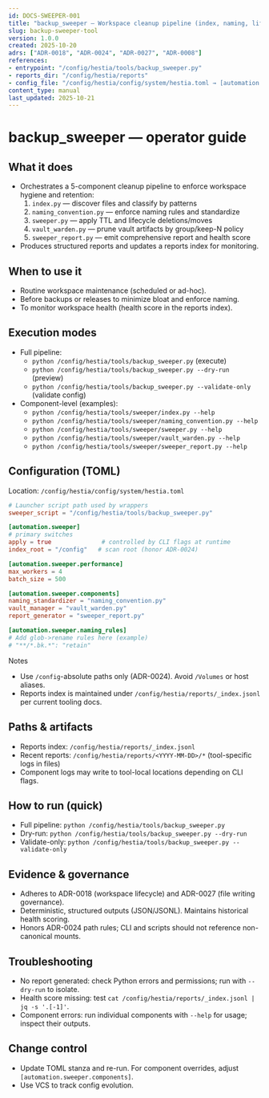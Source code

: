 ```yaml
---
id: DOCS-SWEEPER-001
title: "backup_sweeper — Workspace cleanup pipeline (index, naming, lifecycle, vault, report)"
slug: backup-sweeper-tool
version: 1.0.0
created: 2025-10-20
adrs: ["ADR-0018", "ADR-0024", "ADR-0027", "ADR-0008"]
references:
- entrypoint: "/config/hestia/tools/backup_sweeper.py"
- reports_dir: "/config/hestia/reports"
- config_file: "/config/hestia/config/system/hestia.toml → [automation.sweeper]"
content_type: manual
last_updated: 2025-10-21
---
```


# backup_sweeper — operator guide

## What it does
- Orchestrates a 5-component cleanup pipeline to enforce workspace hygiene and retention:
  1) `index.py` — discover files and classify by patterns
  2) `naming_convention.py` — enforce naming rules and standardize
  3) `sweeper.py` — apply TTL and lifecycle deletions/moves
  4) `vault_warden.py` — prune vault artifacts by group/keep-N policy
  5) `sweeper_report.py` — emit comprehensive report and health score
- Produces structured reports and updates a reports index for monitoring.

## When to use it
- Routine workspace maintenance (scheduled or ad-hoc).
- Before backups or releases to minimize bloat and enforce naming.
- To monitor workspace health (health score in the reports index).

## Execution modes
- Full pipeline:
  - `python /config/hestia/tools/backup_sweeper.py` (execute)
  - `python /config/hestia/tools/backup_sweeper.py --dry-run` (preview)
  - `python /config/hestia/tools/backup_sweeper.py --validate-only` (validate config)
- Component-level (examples):
  - `python /config/hestia/tools/sweeper/index.py --help`
  - `python /config/hestia/tools/sweeper/naming_convention.py --help`
  - `python /config/hestia/tools/sweeper/sweeper.py --help`
  - `python /config/hestia/tools/sweeper/vault_warden.py --help`
  - `python /config/hestia/tools/sweeper/sweeper_report.py --help`

## Configuration (TOML)
Location: `/config/hestia/config/system/hestia.toml`

```toml
# Launcher script path used by wrappers
sweeper_script = "/config/hestia/tools/backup_sweeper.py"

[automation.sweeper]
# primary switches
apply = true              # controlled by CLI flags at runtime
index_root = "/config"   # scan root (honor ADR-0024)

[automation.sweeper.performance]
max_workers = 4
batch_size = 500

[automation.sweeper.components]
naming_standardizer = "naming_convention.py"
vault_manager = "vault_warden.py"
report_generator = "sweeper_report.py"

[automation.sweeper.naming_rules]
# Add glob->rename rules here (example)
# "**/*.bk.*": "retain"
```

Notes
- Use `/config`-absolute paths only (ADR-0024). Avoid `/Volumes` or host aliases.
- Reports index is maintained under `/config/hestia/reports/_index.jsonl` per current tooling docs.

## Paths & artifacts
- Reports index: `/config/hestia/reports/_index.jsonl`
- Recent reports: `/config/hestia/reports/<YYYY-MM-DD>/*` (tool-specific logs in files)
- Component logs may write to tool-local locations depending on CLI flags.

## How to run (quick)
- Full pipeline: `python /config/hestia/tools/backup_sweeper.py`
- Dry-run: `python /config/hestia/tools/backup_sweeper.py --dry-run`
- Validate-only: `python /config/hestia/tools/backup_sweeper.py --validate-only`

## Evidence & governance
- Adheres to ADR-0018 (workspace lifecycle) and ADR-0027 (file writing governance).
- Deterministic, structured outputs (JSON/JSONL). Maintains historical health scoring.
- Honors ADR-0024 path rules; CLI and scripts should not reference non-canonical mounts.

## Troubleshooting
- No report generated: check Python errors and permissions; run with `--dry-run` to isolate.
- Health score missing: test `cat /config/hestia/reports/_index.jsonl | jq -s '.[-1]'`.
- Component errors: run individual components with `--help` for usage; inspect their outputs.

## Change control
- Update TOML stanza and re-run. For component overrides, adjust `[automation.sweeper.components]`.
- Use VCS to track config evolution.
